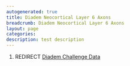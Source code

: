 ```yaml
---
autogenerated: true
title: Diadem Neocortical Layer 6 Axons
breadcrumb: Diadem Neocortical Layer 6 Axons
layout: page
categories: 
description: test description
---
```


1.  REDIRECT [Diadem Challenge Data](Diadem_Challenge_Data)
